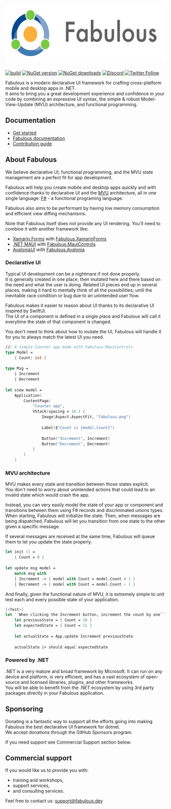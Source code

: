 <a href="https://fabulous.dev/">
  <h1 align="center">
    <picture>
      <source media="(prefers-color-scheme: dark)" srcset="logo/logo-title.png">
      <img alt="Fabulous" src="logo/logo-title.png" height="180px">
    </picture>
  </h1>
</a>

[![build](https://img.shields.io/github/actions/workflow/status/fabulous-dev/Fabulous/build.yml?branch=main)](https://github.com/fabulous-dev/Fabulous/actions/workflows/build.yml) [![NuGet version](https://img.shields.io/nuget/v/Fabulous)](https://www.nuget.org/packages/Fabulous) [![NuGet downloads](https://img.shields.io/nuget/dt/Fabulous)](https://www.nuget.org/packages/Fabulous) [![Discord](https://img.shields.io/discord/716980335593914419?label=discord&logo=discord)](https://discord.gg/bpTJMbSSYK) [![Twitter Follow](https://img.shields.io/twitter/follow/FabulousAppDev?style=social)](https://twitter.com/FabulousAppDev)

Fabulous is a modern declarative UI framework for crafting cross-platform mobile and desktop apps in .NET.  
It aims to bring you a great development experience and confidence in your code by combining an expressive UI syntax, the simple & robust Model-View-Update (MVU) architecture, and functional programming.

## Documentation

- [Get started](https://fabulous.dev/get-started)
- [Fabulous documentation](https://docs.fabulous.dev)
- [Contribution guide](https://github.com/fabulous-dev/Fabulous/blob/main/CONTRIBUTING.md)

## About Fabulous

We believe declarative UI, functional programming, and the MVU state management are a perfect fit for app development.

Fabulous will help you create mobile and desktop apps quickly and with confidence thanks to declarative UI and the [MVU](https://zaid-ajaj.github.io/the-elmish-book/#/chapters/elm/) architecture, all in one single language: [F#](https://fsharp.org) - a functional programing language.

Fabulous also aims to be performant by having low memory consumption and efficient view diffing mechanisms.

Note that Fabulous itself does not provide any UI rendering. You'll need to combine it with another framework like:
- [Xamarin.Forms](https://dotnet.microsoft.com/en-us/apps/xamarin/xamarin-forms) with [Fabulous.XamarinForms](https://github.com/fabulous-dev/Fabulous.XamarinForms)
- [.NET MAUI](https://dotnet.microsoft.com/en-us/apps/maui) with [Fabulous.MauiControls](https://github.com/fabulous-dev/Fabulous.MauiControls)
- [AvaloniaUI](https://avaloniaui.net) with [Fabulous.Avalonia](https://github.com/fabulous-dev/Fabulous.Avalonia)

### Declarative UI

Typical UI development can be a nightmare if not done properly.  
It is generally created in one place, then mutated here and there based on the need and what the user is doing. Related UI pieces end up in several places, making it hard to mentally think of all the possibilities; until the inevitable race condition or bug due to an unintended user flow.

Fabulous makes it easier to reason about UI thanks to its declarative UI inspired by SwiftUI.  
The UI of a component is defined in a single place and Fabulous will call it everytime the state of that component is changed.  

You don't need to think about how to mutate the UI, Fabulous will handle it for you to always match the latest UI you need.

```fs
/// A simple Counter app made with Fabulous.MauiControls
type Model =
    { Count: int }

type Msg =
    | Increment
    | Decrement

let view model =
    Application(
        ContentPage(
            "Counter app",
            VStack(spacing = 16.) {
                Image(Aspect.AspectFit, "fabulous.png")

                Label($"Count is {model.Count}")

                Button("Increment", Increment)
                Button("Decrement", Decrement)
            }
        )
    )
```

### MVU architecture

MVU makes every state and transition between those states explicit.  
You don't need to worry about unintended actions that could lead to an invalid state which would crash the app.

Instead, you can very easily model the state of your app or component and transitions between them using F# records and discriminated unions types.  
When starting, Fabulous will initialize the state. Then, when messages are being dispatched, Fabulous will let you transition from one state to the other given a specific message.

If several messages are received at the same time, Fabulous will queue them to let you update the state properly.

```fs
let init () =
    { Count = 0 }

let update msg model =
    match msg with
    | Increment -> { model with Count = model.Count + 1 }
    | Decrement -> { model with Count = model.Count - 1 }
```

And finally, given the functional nature of MVU, it is extremely simple to unit test each and every possible state of your application.

```fs
[<Test>]
let ``When clicking the Increment button, increment the count by one``() =
    let previousState = { Count = 10 }
    let expectedState = { Count = 11 }

    let actualState = App.update Increment previousState

    actualState |> should equal expectedState
```

### Powered by .NET

.NET is a very mature and broad framework by Microsoft. It can run on any device and platform, is very efficient, and has a vast ecosystem of open-source and licensed libraries, plugins, and other frameworks.  
You will be able to benefit from the .NET ecosystem by using 3rd party packages directly in your Fabulous application.

## Sponsoring

Donating is a fantastic way to support all the efforts going into making Fabulous the best declarative UI framework for dotnet.  
We accept donations through the GitHub Sponsors program.

If you need support see Commercial Support section below.

## Commercial support

If you would like us to provide you with:

- training and workshops,
- support services,
- and consulting services.

Feel free to contact us: [support@fabulous.dev](mailto:support@fabulous.dev)
